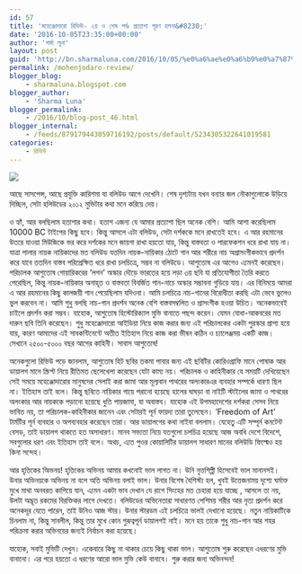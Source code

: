 ```yaml
---
id: 57
title: 'মহেঞ্জোদারো রিভিউ- ২য় ও শেষ পর্বঃ প্রত্যাশা পূরণ হলনা&#8230;'
date: '2016-10-05T23:35:00+00:00'
author: 'শর্মা লুনা'
layout: post
guid: 'http://bn.sharmaluna.com/2016/10/05/%e0%a6%ae%e0%a6%b9%e0%a7%87%e0%a6%9e%e0%a7%8d%e0%a6%9c%e0%a7%8b%e0%a6%a6%e0%a6%be%e0%a6%b0%e0%a7%8b-%e0%a6%b0%e0%a6%bf%e0%a6%ad%e0%a6%bf%e0%a6%89-%e0%a7%a8%e0%a7%9f-%e0%a6%93-%e0%a6%b6%e0%a7%87/'
permalink: /mohenjodaro-review/
blogger_blog:
    - sharmaluna.blogspot.com
blogger_author:
    - 'Sharma Luna'
blogger_permalink:
    - /2016/10/blog-post_46.html
blogger_internal:
    - /feeds/879179443059716192/posts/default/5234305322641019581
categories:
    - রিভিউ
---
```


![](https://1.bp.blogspot.com/-CAL23evybyY/V_U50W08HUI/AAAAAAAAAb0/o2xbhgr1LeglHURPtIrWFkD7aUOBXgEewCK4B/s640/mohenjodaro-hrithik.jpg)

আছে সাসপেন্স, আছে প্রযুক্তি কারিশমা যা বলিউড আগে দেখেনি। শেষ দৃশ্যটায় যখন বন্যার জল নৌকাগুলোকে উড়িয়ে দিচ্ছিল, সেটা হলিউডের ২০১২ মুভিটার কথা মনে করিয়ে দেয়।

ও হ্যাঁ, আর বলছিলাম হতাশার কথা। হতাশ এজন্য যে আমার প্রত্যাশা ছিল অনেক বেশি। আমি আশা করেছিলাম 10000 BC টাইপের কিছু হবে। কিন্তু আসলে এটা বলিউড, সেটা দর্শককে মনে রাখতেই হবে। এ আর রহমানের উতরে যাওয়া মিউজিকে ভর করে দর্শকের মনে জায়গা রাখা হয়তো যায়, কিন্তু বাস্তবতা ও পারফেকশন ধরে রাখা যায় না। যাত্রা পালার নায়ক নায়িকাদের মত বলিউড যতদিন নায়ক-নায়িকার ঠোটে গান আর শরীরে নাচ অপ্রাসংগীকভাবে প্রদর্শন করে যাবে ততদিন বাস্তব পরিপ্রেক্ষিত ধরে রাখা চলচিত্রে, সম্ভব না বলিউডে। আশুতোষ এর আগেও এ্যমনই করেছেন। পরিচালক আশুতোষ গোয়ারিকরের ‘লগন’ অস্কার দৌড়ে ভারতের হয়ে লড়া ৩য় ছবি যা প্রতিযোগীতা তৈরি করতে পেরেছিল, কিন্তু নায়ক-নায়িকার অনাহূত ও বাস্তবতা বিবর্জিত গান-নাচে অস্কার সম্ভাবনা গুড়িয়ে যায়। এর বিনিময়ে আমরা এ আর রহমানের কিছু কালজয়ী গান পেয়েছিলাম যদিওবা। আমি চলচিত্রে নাচ-গানের বিরোধীতা করছি এটা ভেবে ভুলেও ভুল করবেন না। আমি শুধু বলছি নাচ-গান প্রদর্শন অনেক বেশি বাস্তবসম্বলিত ও প্রাসংগীক হওয়া উচিত। অনেকভাবেই চাইলে প্রদর্শন করা সম্ভব। যাহোক, আশুতোষ হিস্টোরিক্যাল মুভি বানাতে পছন্দ করেন। যেমন যোধা-আকবরের মত দারুন ছবি তিনি করেছেন। শুধু মহেঞ্জোদারো আইডিয়া নিয়ে কাজ করার জন্য এই পরিচালকের একটা পুরস্কার প্রাপ্য হয়ে যায়, কারণ আমাদের এই সাবকন্টিনেন্টে অতীত ইতিহাস নিয়ে কাজ করা ভীষন কঠিন ও চ্যালেঞ্জময় একটি কাজ। সেখানে ২৫০০-৫০০০ বছর আগের কাহিনী। সাবাস আশুতোষ!

অনেকগুলো রিভিউ পড়ে জানলাম, আশুতোষ হিট ছবির তকমা পাবার জন্য এই ছবিটির কোরিওগ্রাফি মানে পোষাক আর ডায়ালগ মানে স্ক্রিপ্ট নিয়ে রীতিমত ছেলেখেলা করেছেন যেটা কাম্য নয়। পরিচালক ও কাহিনীকার যে সময়টি দেখিয়েছেন সেই সময়ে মহেঞ্জোদারোর মানুষদের সেলাই করা জামা আর মূল্যবান পাথরের অলংকারএর ব্যবহার সম্পর্কে ধারণা ছিল না। ইতিহাস তাই বলে। কিন্তু ছবিতে নায়িকার গায়ে পরানো হয়েছে হালের ঘাঘড়া বা নাইটি স্টাইলের জামা ও পাথরের অলংকার আর নায়ককে পড়ানো হয়েছে ধুতি পায়জামা, যা অবাস্তব। যাহোক এই উপমহাদেশের দর্শকরা সেসব নিয়ে ভাবিত নয়, তা পরিচালক-কাহিনীকার জানেন এবং সেটারই পূর্ন ফায়দা তারা তুলেছেন। ‘Freedom of Art’ টার্মটির পূর্ন ব্যবহার ও অপব্যবহার করেছেন তারা। আর ডায়ালগের কথা নাইবা বললাম। যেহেতু এটি সম্পূর্ন কনটেন্ট বেসড, তাই ডায়ালগ থাকতে হত অসাধারণ। মানব সভ্যতা নিয়ে যতগুলো চলচিত্র হয়েছে আজ অবধি দেশে বিদেশে, সবগুলোর ধরণ এবং ইতিহাস তাই বলে। অথচ, এ্যত পুওর কোয়ালিটির ডায়ালগ সাধারণ মানের বলিউডি ফিল্মেও হয় কিনা সন্দেহ।

আর হৃত্তিকের অিভনয়! হৃত্তিকের অভিনয় আমার কখনোই ভাল লাগত না। উনি নৃত্তশিল্পী হিসেবেই ভাল মানানসই। উনার অভিনয়কে অভিনয় না বলে অতি অভিনয় বলাই ভাল। উনার বিশেষ বৈশিস্ট্য হল, খুবই উত্তেজনাময় দৃশ্যে ঘর্মাক্ত মুখে মাথা অনবরত কাপিয়ে যান, এ্যমন একটা ভাব দেখান যে রাগে সিংহের মত চেহারা হয়ে যাচ্ছে , আসলে তা নয়, উলটা অদ্ভূত রকমের বিরক্তিকর লাগে দেখতে। বলিউডের অভিনেতারা সাধারণত পেশিময় শরীর আর নৃত্য প্রদর্শন করে অনেকদূর যেতে পারেন, তাই উনিও আজ স্টার। উনার স্টারডম এই চলচিত্রে ভালই দেখানো হয়েছে। নতুন নায়িকাটিকে চিনলাম না, কিন্তু সাবলীল, কিন্তু তার মুখে কোন গুরূত্বপূর্ন ডায়ালগই নাই। মনে হয় তাকে শুধু নাচ-গান আর শহর পরিক্রমা করার অভিনয়ের জন্যই নির্বাচন করা হয়েছে।

যাহোক, সবাই মুভিটি দেখুন। একেবারে কিছু না থাকার চেয়ে কিছু থাকা ভাল। আশুতোষ শুরু করেছেন এধরণের মুভি বানানো। এর পরে হয়তো এ ধরণের আরো ভাল মুভি কেউ বানাবে। শুরু করার জন্য অভিনন্দন!